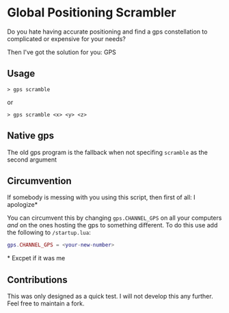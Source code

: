 # Global Positioning Scrambler

Do you hate having accurate positioning
and find a gps constellation to complicated or expensive for your needs?

Then I've got the solution for you: GPS

## Usage
```
> gps scramble
```
or
```
> gps scramble <x> <y> <z>
```

## Native gps

The old gps program is the fallback when not specifing `scramble`
as the second argument

## Circumvention

If somebody is messing with you using this script, then first of all:
I apologize\*

You can circumvent this by changing `gps.CHANNEL_GPS` on all your computers
*and* on the ones hosting the gps to something different.
To do this use add the following to `/startup.lua`:
```lua
gps.CHANNEL_GPS = <your-new-number>
```

\* Excpet if it was me

## Contributions

This was only designed as a quick test.
I will not develop this any further.
Feel free to maintain a fork.

